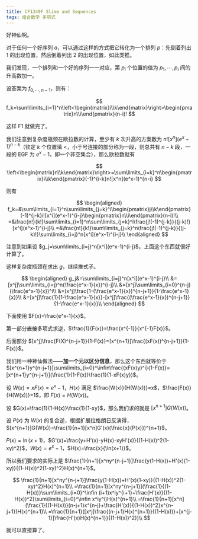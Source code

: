```yaml
---
title: CF1349F Slime and Sequences
tags: 组合数学 多项式
---
```


好神仙啊。

对于任何一个好序列 $a$，可以通过这样的方式把它转化为一个排列 $p$：先倒着列出 1 的出现位置，然后倒着列出 2 的出现位置，如此类推。

我们发现，一个排列和一个好的序列一一对应，第 $p_i$ 个位置的值为 $p_1,\cdots,p_i$ 间的升高数加一。

设答案为 $f_{0,\cdots,n-1}$，则有：


$$
f_k=\sum\limits_{i=1}^n\left<\begin{matrix}i\\k\end{matrix}\right>\begin{pmatrix}n\\i\end{pmatrix}(n-i)!
$$


这样 F1 就做完了。

我们注意到复杂度瓶颈在欧拉数的计算，至少有 $k$ 次升高的方案数为 $n![x^n](e^x-1)^{n-k}$（钦定 $k$ 个位置填 $<$，小于号连接的部分称为一段，则总共有 $n-k$ 段，一段的 $\text{EGF}$ 为 $e^x-1$，即一个非空集合），那么欧拉数就有


$$
\left<\begin{matrix}n\\k\end{matrix}\right>=\sum\limits_{i=k}^n\begin{pmatrix}i\\k\end{pmatrix}(-1)^{i-k}n![x^n](e^x-1)^{n-i}
$$


则有


$$
\begin{aligned}
f_k=&\sum\limits_{i=1}^n\sum\limits_{j=k}^i\begin{pmatrix}j\\k\end{pmatrix}(-1)^{j-k}i![x^i](e^x-1)^{i-j}\begin{pmatrix}n\\i\end{pmatrix}(n-i)!\\
=&\frac{n!}{k!}\sum\limits_{i=1}^n\sum\limits_{j=k}^i\frac{j!(-1)^{j-k}}{(j-k)!}[x^i](e^x-1)^{i-j}\\
=&\frac{n!}{k!}\sum\limits_{j=k}^n\frac{j!(-1)^{j-k}}{(j-k)!}\sum\limits_{i=j}^n[x^i](e^x-1)^{i-j}\\
\end{aligned}
$$


注意到如果设 $g_j=\sum\limits_{i=j}^n[x^i](e^x-1)^{i-j}$，上面这个东西就很好计算了。

这样复杂度瓶颈在求出 $g$，继续推式子。


$$
\begin{aligned}
g_j&=\sum\limits_{i=j}^n[x^i](e^x-1)^{i-j}\\
&=[x^j]\sum\limits_{i=j}^n(\frac{e^x-1}{x})^{i-j}\\
&=[x^j]\sum\limits_{i=0}^{n-j}(\frac{e^x-1}{x})^i\\
&=[x^j]\frac{1-(\frac{e^x-1}{x})^{n-j+1}}{1-\frac{e^x-1}{x}}\\
&=[x^j]\frac{1}{1-\frac{e^x-1}{x}}-[x^j]\frac{(\frac{e^x-1}{x})^{n-j+1}}{1-\frac{e^x-1}{x}}\\
\end{aligned}
$$


下面使用 $F(x)=\frac{e^x-1}{x}$。

第一部分~~直接~~多项式求逆，$\frac{1}{F(x)}=\frac{x^{-1}}{x^{-1}F(x)}$。

后面部分 $[x^j]\frac{F(X)^{n-j+1}}{1-F(x)}=[x^{n+1}]\frac{(xF(x))^{n-j+1}}{1-F(x)}$。

我们用一种神仙做法——**加一个元以区分信息**，那么这个东西就等价于 $[x^{n+1}y^{n-j+1}]\sum\limits_{i=0}^\infin\frac{(xF(x)y)^i}{1-F(x)}=[x^{n+1}y^{n-j+1}](\frac{1}{1-F(x)}\frac{1}{1-xF(x)y})$。

设 $W(x)=xF(x)=e^x-1$，$H(x)$ 满足 $\frac{W(x)}{H(W(x))}=x$，$\frac{F(x)}{H(W(x))}=1$，即 $F(x)=H(W(x))$。

设 $G(x)=\frac{1}{1-H(x)}\frac{1}{1-xy}$，那么我们求的就是 $[x^{n+1}]G(W(x))$。

设 $P(x)$ 为 $W(x)$ 的复合逆，根据扩展拉格朗日反演得，$[x^{n+1}]G(W(x))=\frac{1}{n+1}[x^n]G'(x)(\frac{x}{P(x)})^{n+1}$。

$P(x)=\ln(x+1)$，$G'(x)=\frac{y+H'(x)-yH(x)-xyH'(x)}{(1-H(x))^2(1-xy)^2}$，$W(x)=e^x-1$，$H(x)=\frac{x}{\ln(x+1)}$。

所以我们要求的实际上是 $\frac{1}{n+1}[x^ny^{n-j+1}]\frac{y(1-H(x))+H'(x)(1-xy)}{(1-H(x))^2(1-xy)^2}H(x)^{n+1}$。


$$
\frac{1}{n+1}[x^ny^{n-j+1}]\frac{y(1-H(x))+H'(x)(1-xy)}{(1-H(x))^2(1-xy)^2}H(x)^{n+1}\\
=\frac{1}{n+1}[x^ny^{n-j+1}](\frac{1}{(1-H(x))}\sum\limits_{i=0}^\infin (i+1)x^iy^{i+1}+\frac{H'(x)}{(1-H(x))^2}\sum\limits_{i=0}^\infin x^iy^i)H(x)^{n+1}\\
=\frac{1}{n+1}[x^n](\frac{1}{(1-H(x))}(n-j+1)x^{n-j}+\frac{H'(x)}{(1-H(x))^2}x^{n-j+1})H(x)^{n+1}\\
=\frac{1}{n+1}([x^j]\frac{(n-j+1)H(x)^{n+1}}{(1-H(x))}+[x^{j-1}]\frac{H'(x)H(x)^{n+1}}{(1-H(x))^2})\\
$$



就可以直接算了。

```cpp
```

